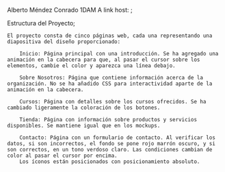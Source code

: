 Alberto Méndez Conrado 1DAM A
link host: ; 

Estructura del Proyecto;

    El proyecto consta de cinco páginas web, cada una representando una diapositiva del diseño proporcionado:

        Inicio: Página principal con una introducción. Se ha agregado una animación en la cabecera para que, al pasar el cursor sobre los elementos, cambie el color y aparezca una línea debajo.

        Sobre Nosotros: Página que contiene información acerca de la organización. No se ha añadido CSS para interactividad aparte de la animación en la cabecera.

        Cursos: Página con detalles sobre los cursos ofrecidos. Se ha cambiado ligeramente la coloración de los botones.

        Tienda: Página con información sobre productos y servicios disponibles. Se mantiene igual que en los mockups.

        Contacto: Página con un formulario de contacto. Al verificar los datos, si son incorrectos, el fondo se pone rojo marrón oscuro, y si son correctos, en un tono verdoso claro. Las condiciones cambian de color al pasar el cursor por encima.
        Los íconos están posicionados con posicionamiento absoluto.
